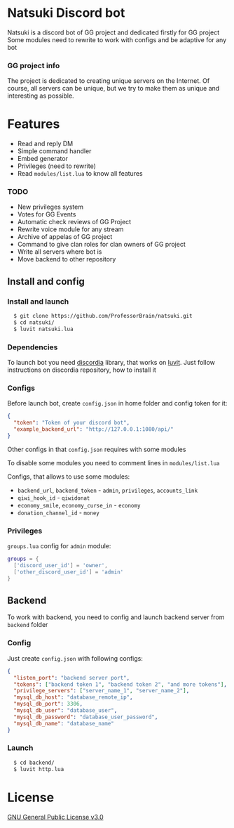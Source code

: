 # Natsuki Discord bot
Natsuki is a discord bot of GG project and dedicated firstly for GG project
Some modules need to rewrite to work with configs and be adaptive for any bot

### GG project info
The project is dedicated to creating unique servers on the Internet. Of course, all servers can be unique, but we try to make them as unique and interesting as possible.

# Features
  - Read and reply DM
  - Simple command handler
  - Embed generator
  - Privileges (need to rewrite)
  - Read `modules/list.lua` to know all features

### TODO
  - New privileges system
  - Votes for GG Events
  - Automatic check reviews of GG Project
  - Rewrite voice module for any stream
  - Archive of appelas of GG project
  - Command to give clan roles for clan owners of GG project
  - Write all servers where bot is
  - Move backend to other repository

## Install and config

### Install and launch
```sh
  $ git clone https://github.com/ProfessorBrain/natsuki.git
  $ cd natsuki/
  $ luvit natsuki.lua
```

### Dependencies
To launch bot you need [discordia](https://github.com/SinisterRectus/discordia) library, that works on [luvit](http://luvit.io). Just follow instructions on discordia repository, how to install it

### Configs

Before launch bot, create `config.json` in home folder and config token for it:
```json
{
  "token": "Token of your discord bot",
  "example_backend_url": "http://127.0.0.1:1080/api/"
}
```
Other configs in that `config.json` requires with some modules

To disable some modules you need to comment lines in `modules/list.lua`

Configs, that allows to use some modules:
  - `backend_url`, `backend_token` - `admin`, `privileges`, `accounts_link`
  - `qiwi_hook_id` - `qiwidonat`
  - `economy_smile`, `economy_curse_in` - `economy`
  - `donation_channel_id` - `money`

### Privileges
`groups.lua` config for `admin` module:
```lua
groups = {
  ['discord_user_id'] = 'owner',
  ['other_discord_user_id'] = 'admin'
}
```

## Backend
To work with backend, you need to config and launch backend server from `backend` folder

### Config
Just create `config.json` with following configs:
```json
{
  "listen_port": "backend server port",
  "tokens": ["backend token 1", "backend token 2", "and more tokens"],
  "privilege_servers": ["server_name_1", "server_name_2"],
  "mysql_db_host": "database_remote_ip",
  "mysql_db_port": 3306,
  "mysql_db_user": "database_user",
  "mysql_db_password": "database_user_password",
  "mysql_db_name": "database_name"
}
```

### Launch
```sh
  $ cd backend/
  $ luvit http.lua
```

# License
[GNU General Public License v3.0](https://github.com/ProfessorBrain/natsuki/blob/master/LICENSE)
